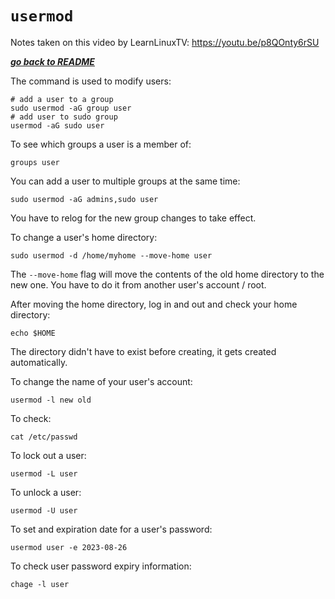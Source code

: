 # `usermod`

Notes taken on this video by LearnLinuxTV: https://youtu.be/p8QOnty6rSU

[***go back to README***](README.md)  

The command is used to modify users:

    # add a user to a group
    sudo usermod -aG group user
    # add user to sudo group
    usermod -aG sudo user

To see which groups a user is a member of:
    
    groups user

You can add a user to multiple groups at the same time:

    sudo usermod -aG admins,sudo user

You have to relog for the new group changes to take effect.

To change a user's home directory:

    sudo usermod -d /home/myhome --move-home user

The `--move-home` flag will move the contents of the old home directory to the
new one. You have to do it from another user's account / root.

After moving the home directory, log in and out and check your home directory:

    echo $HOME

The directory didn't have to exist before creating, it gets created
automatically.

To change the name of your user's account:

    usermod -l new old 

To check:

    cat /etc/passwd

To lock out a user:

    usermod -L user

To unlock a user:

    usermod -U user 

To set and expiration date for a user's password:

    usermod user -e 2023-08-26

To check user password expiry information:

    chage -l user
